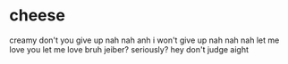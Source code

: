 # cheese
creamy
don't you give up nah nah anh i won't give up nah nah nah let me love you let me love bruh jeiber? seriously?
hey don't judge aight
